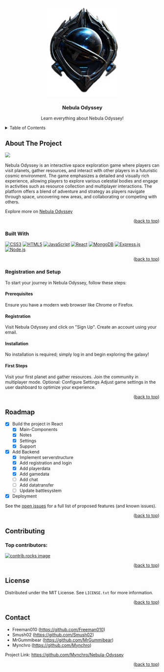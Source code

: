 <!-- Improved compatibility of back to top link: See: https://github.com/othneildrew/Best-README-Template/pull/73 -->
<a id="readme-top"></a>
<!--
*** Thanks for checking out the Best-README-Template. If you have a suggestion
*** that would make this better, please fork the repo and create a pull request
*** or simply open an issue with the tag "enhancement".
*** Don't forget to give the project a star!
*** Thanks again! Now go create something AMAZING! :D
-->



<!-- PROJECT SHIELDS -->
<!--
*** I'm using markdown "reference style" links for readability.
*** Reference links are enclosed in brackets [ ] instead of parentheses ( ).
*** See the bottom of this document for the declaration of the reference variables
*** for contributors-url, forks-url, etc. This is an optional, concise syntax you may use.
*** https://www.markdownguide.org/basic-syntax/#reference-style-links
-->

<!-- PROJECT LOGO -->
<br />
<div align="center">
  <a href="[https://github.com/othneildrew/Best-README-Template](https://github.com/MrGummibear/Nebula-Odyssey/blob/main/Frontend/public/icons/logo_placeholder.png)">
    <img src="https://github.com/MrGummibear/Nebula-Odyssey/blob/main/Frontend/public/icons/logo_placeholder.png" alt="Logo" width="250" height="300">
  </a>

  <h3 align="center">Nebula Odyssey</h3>

  <p align="center">
    Learn everything about Nebula Odyssey!
    <br />
  </p>
</div>



<!-- TABLE OF CONTENTS -->
<details>
  <summary>Table of Contents</summary>
  <ol>
    <li>
      <a href="#about-the-project">About The Project</a>
      <ul>
        <li><a href="#built-with">Built With</a></li>
      </ul>
    </li>
    <li>
      <a href="#registration-and-setup">Registration and Setup</a>
      <ul>
        <li><a href="#prerequisites">Prerequisites</a></li>
        <li><a href="#registration">Registration</a></li>
        <li><a href="#installation">Installation</a></li>
        <li><a href="#first-steps">First Steps</a></li>
      </ul>
    </li>
    <li><a href="#roadmap">Roadmap</a></li>
    <li><a href="#contributing">Contributing</a></li>
    <li><a href="#license">License</a></li>
    <li><a href="#contact">Contact</a></li>
  </ol>
</details>



<!-- ABOUT THE PROJECT -->
## About The Project

![](https://github.com/MrGummibear/Nebula-Odyssey/blob/main/Frontend/public/Design%20ohne%20Titel.gif)

Nebula Odyssey is an interactive space exploration game where players can visit planets, gather resources, and interact with other players in a futuristic cosmic environment. The game emphasizes a detailed and visually rich experience, allowing players to explore various celestial bodies and engage in activities such as resource collection and multiplayer interactions. The platform offers a blend of adventure and strategy as players navigate through space, uncovering new areas, and collaborating or competing with others.

Explore more on <a href="https://nebula-odyssey.vercel.app/">Nebula Odyssey</a>

<p align="right">(<a href="#readme-top">back to top</a>)</p>



### Built With

 
 [![CSS3][CSS3-logo]][CSS3-url]
 [![HTML5][HTML5-logo]][HTML5-url]
 [![JavaScript][JavaScript-logo]][JavaScript-url]
 [![React][React.js]][React-url]
 [![MongoDB][MongoDB-logo]][MongoDB-url]
[![Express.js][Express-logo]][Express-url]
[![Node.js][Node-logo]][Node-url]


<p align="right">(<a href="#readme-top">back to top</a>)</p>


<!-- REGISTRATION AND SETUP -->
### Registration and Setup
To start your journey in Nebula Odyssey, follow these steps:

#### Prerequisites
Ensure you have a modern web browser like Chrome or Firefox.

#### Registration
Visit Nebula Odyssey and click on "Sign Up".
Create an account using your email.

#### Installation
No installation is required; simply log in and begin exploring the galaxy!

#### First Steps
Visit your first planet and gather resources.
Join the community in multiplayer mode.
Optional: Configure Settings
Adjust game settings in the user dashboard to optimize your experience.

<p align="right">(<a href="#readme-top">back to top</a>)</p>

<!-- ROADMAP -->
## Roadmap

- [x] Build the project in React
  - [x] Main-Components
  - [x] Notes
  - [x] Settings
  - [x] Support
- [x] Add Backend
     - [x] Implement serverstructure
     - [x] Add registration and login
     - [x] Add playerdata
     - [x] Add gamedata
     - [ ] Add chat
     - [ ] Add datatransfer
     - [ ] Update battlesystem
- [x] Deployment

See the [open issues](https://github.com/othneildrew/Best-README-Template/issues) for a full list of proposed features (and known issues).

<p align="right">(<a href="#readme-top">back to top</a>)</p>



<!-- CONTRIBUTING -->
## Contributing

### Top contributors:

<a href="https://github.com/MrGummibear/Nebula-Odyssey/graphs/contributors">
  <img src="https://contrib.rocks/image?repo=MrGummibear/Nebula-Odyssey" alt="contrib.rocks image" />
</a>

<p align="right">(<a href="#readme-top">back to top</a>)</p>



<!-- LICENSE -->
## License

Distributed under the MIT License. See `LICENSE.txt` for more information.

<p align="right">(<a href="#readme-top">back to top</a>)</p>



<!-- CONTACT -->
## Contact

- Freeman010  (https://github.com/Freeman010)
- Smush02  (https://github.com/Smush02)
- MrGummibear  (https://github.com/MrGummibear)
- Mynchro  (https://github.com/Mynchro)

Project Link: https://github.com/Mynchro/Nebula-Odyssey

<p align="right">(<a href="#readme-top">back to top</a>)</p>

<!-- MARKDOWN LINKS & IMAGES -->
<!-- https://www.markdownguide.org/basic-syntax/#reference-style-links -->
[contributors-shield]: https://img.shields.io/github/contributors/othneildrew/Best-README-Template.svg?style=for-the-badge
[contributors-url]: https://github.com/othneildrew/Best-README-Template/graphs/contributors
[forks-shield]: https://img.shields.io/github/forks/othneildrew/Best-README-Template.svg?style=for-the-badge
[forks-url]: https://github.com/othneildrew/Best-README-Template/network/members
[stars-shield]: https://img.shields.io/github/stars/othneildrew/Best-README-Template.svg?style=for-the-badge
[stars-url]: https://github.com/othneildrew/Best-README-Template/stargazers
[issues-shield]: https://img.shields.io/github/issues/othneildrew/Best-README-Template.svg?style=for-the-badge
[issues-url]: https://github.com/othneildrew/Best-README-Template/issues
[license-shield]: https://img.shields.io/github/license/othneildrew/Best-README-Template.svg?style=for-the-badge
[license-url]: https://github.com/othneildrew/Best-README-Template/blob/master/LICENSE.txt
[linkedin-shield]: https://img.shields.io/badge/-LinkedIn-black.svg?style=for-the-badge&logo=linkedin&colorB=555
[linkedin-url]: https://linkedin.com/in/othneildrew
[product-screenshot]: images/screenshot.png
[Next.js]: https://img.shields.io/badge/next.js-000000?style=for-the-badge&logo=nextdotjs&logoColor=white
[Next-url]: https://nextjs.org/
[React.js]: https://img.shields.io/badge/React-20232A?style=for-the-badge&logo=react&logoColor=61DAFB
[React-url]: https://reactjs.org/
[Vue.js]: https://img.shields.io/badge/Vue.js-35495E?style=for-the-badge&logo=vuedotjs&logoColor=4FC08D
[Vue-url]: https://vuejs.org/
[Angular.io]: https://img.shields.io/badge/Angular-DD0031?style=for-the-badge&logo=angular&logoColor=white
[Angular-url]: https://angular.io/
[Svelte.dev]: https://img.shields.io/badge/Svelte-4A4A55?style=for-the-badge&logo=svelte&logoColor=FF3E00
[Svelte-url]: https://svelte.dev/
[Laravel.com]: https://img.shields.io/badge/Laravel-FF2D20?style=for-the-badge&logo=laravel&logoColor=white
[Laravel-url]: https://laravel.com
[Bootstrap.com]: https://img.shields.io/badge/Bootstrap-563D7C?style=for-the-badge&logo=bootstrap&logoColor=white
[Bootstrap-url]: https://getbootstrap.com
[JQuery.com]: https://img.shields.io/badge/jQuery-0769AD?style=for-the-badge&logo=jquery&logoColor=white
[JQuery-url]: https://jquery.com 
[CSS3-logo]: https://img.shields.io/badge/CSS3-%231572B6.svg?style=for-the-badge&logo=css3&logoColor=white
[CSS3-url]: https://developer.mozilla.org/en-US/docs/Web/CSS
[HTML5-logo]: https://img.shields.io/badge/HTML5-%23E34F26.svg?style=for-the-badge&logo=html5&logoColor=white
[HTML5-url]: https://developer.mozilla.org/en-US/docs/Web/Guide/HTML/HTML5
[JavaScript-logo]: https://img.shields.io/badge/JavaScript-%23F7DF1E.svg?style=for-the-badge&logo=javascript&logoColor=black
[JavaScript-url]: https://developer.mozilla.org/en-US/docs/Web/JavaScript
[MongoDB-logo]: https://img.shields.io/badge/MongoDB-47A248?style=for-the-badge&logo=mongodb&logoColor=white
[MongoDB-url]: https://www.mongodb.com/
[Express-logo]: https://img.shields.io/badge/Express.js-000000?style=for-the-badge&logo=express&logoColor=white
[Express-url]: https://expressjs.com/
[Node-logo]: https://img.shields.io/badge/Node.js-339933?style=for-the-badge&logo=nodedotjs&logoColor=white
[Node-url]: https://nodejs.org/

